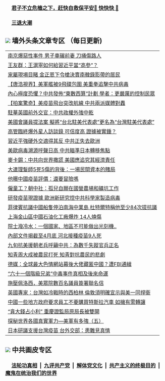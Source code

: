 
 ### &nbsp;&nbsp;&nbsp;&nbsp; [君子不立危樯之下，赶快自救保平安🍎 快快快 📩](https://github.com/pwgy/td/blob/master/README.md)

 ### &nbsp;&nbsp;&nbsp;&nbsp; [三退大潮](https://ww3.xkide.work/?key=zuuelqyfglsfjmgm&pin=65881581&ag=ogQuit&from=pw2) 

## <img src="https://img.icons8.com/cute-clipart/2x/circled-right.png"> 墙外头条文章专区 （每日更新)

<Table>
<tr><td colspan="2" align="left"><a href="https://www.cheuw.work/?name=c1434275&key=xjlmmnuoyljaexbs&from=pw2">南京爆惡性事件 男子車碾前妻 刀捅傷路人
</a></td></tr>
<tr><td colspan="2" align="left"><a href="https://www.cheuw.work/?name=c1434235&key=xjlmmnuoyljaexbs&from=pw2">王友群：王滬寧如何給習近平當“高參”？
</a></td></tr>
<tr><td colspan="2" align="left"><a href="https://www.cheuw.work/?name=c1434205&key=xjlmmnuoyljaexbs&from=pw2">家屬現場目睹 金正恩下令槍決賣南韓錄影帶的居民
</a></td></tr>
<tr><td colspan="2" align="left"><a href="https://www.cheuw.work/?name=c1434236&key=xjlmmnuoyljaexbs&from=pw2">【唐浩視界】美軍艦被9飛碟包圍 美重拳追擊中共病毒
</a></td></tr>
<tr><td colspan="2" align="left"><a href="https://www.cheuw.work/?name=c1434162&key=xjlmmnuoyljaexbs&from=pw2">內心極度恐懼？中共發佈“東數西算”計劃 學者：更嚴厲的控制民眾
</a></td></tr>
<tr><td colspan="2" align="left"><a href="https://www.cheuw.work/?name=c1434278&key=xjlmmnuoyljaexbs&from=pw2">【拍案驚奇】美疫苗飛台突改航線 中共兩派媒體對轟
</a></td></tr>
<tr><td colspan="2" align="left"><a href="https://www.cheuw.work/?name=c1434244&key=xjlmmnuoyljaexbs&from=pw2">駐華英國前外交官：中共政權外強中乾
</a></td></tr>
<tr><td colspan="2" align="left"><a href="https://www.cheuw.work/?name=c1434281&key=xjlmmnuoyljaexbs&from=pw2">美國會議員提法案 擬將“台北駐美代表處”更名為“台灣駐美代表處”
</a></td></tr>
<tr><td colspan="2" align="left"><a href="https://www.cheuw.work/?name=c1434328&key=xjlmmnuoyljaexbs&from=pw2">高管臨終爆外星人訪談錄 可信度高 證據被實錘？
</a></td></tr>
<tr><td colspan="2" align="left"><a href="https://www.cheuw.work/?name=c1434243&key=xjlmmnuoyljaexbs&from=pw2">習近平強硬外交適得其反 中共正失去歐洲
</a></td></tr>
<tr><td colspan="2" align="left"><a href="https://www.cheuw.work/?name=c1434330&key=xjlmmnuoyljaexbs&from=pw2">美歐病毒溯源呼聲日高 中共瞄準日本轉移焦點
</a></td></tr>
<tr><td colspan="2" align="left"><a href="https://www.cheuw.work/?name=c1434210&key=xjlmmnuoyljaexbs&from=pw2">麥卡錫：中共向世界撒謊 美國應追究其經濟責任
</a></td></tr>
<tr><td colspan="2" align="left"><a href="https://www.cheuw.work/?name=c1434387&key=xjlmmnuoyljaexbs&from=pw2">大連理髮師5死5傷的背後：一場民間資本的賭局
</a></td></tr>
<tr><td colspan="2" align="left"><a href="https://www.cheuw.work/?name=c1434327&key=xjlmmnuoyljaexbs&from=pw2">他曝中國疫苗評價：還要冒險嗎
</a></td></tr>
<tr><td colspan="2" align="left"><a href="https://www.cheuw.work/?name=c1434331&key=xjlmmnuoyljaexbs&from=pw2">僱童工？朝中社：孤兒自願在國營農場和礦坑工作
</a></td></tr>
<tr><td colspan="2" align="left"><a href="https://www.cheuw.work/?name=c1434329&key=xjlmmnuoyljaexbs&from=pw2">研發疫苗現證據 歐洲新研究控中共科學家製造病毒
</a></td></tr>
<tr><td colspan="2" align="left"><a href="https://www.cheuw.work/?name=c1434282&key=xjlmmnuoyljaexbs&from=pw2">菲律賓抗議中國船隻停泊南海中業島 杜特爾特稱他至少84次提抗議
</a></td></tr>
<tr><td colspan="2" align="left"><a href="https://www.cheuw.work/?name=c1434207&key=xjlmmnuoyljaexbs&from=pw2">上海金山區中國石油化工廠爆炸 14人燒傷
</a></td></tr>
<tr><td colspan="2" align="left"><a href="https://www.cheuw.work/?name=c1434468&key=xjlmmnuoyljaexbs&from=pw2">院士潑冷水：一個國家、地區不可能做出光刻機..
</a></td></tr>
<tr><td colspan="2" align="left"><a href="https://www.cheuw.work/?name=c1434225&key=xjlmmnuoyljaexbs&from=pw2">內部文件揭截至4月底 河北接種疫苗9人死
</a></td></tr>
<tr><td colspan="2" align="left"><a href="https://www.cheuw.work/?name=c1434470&key=xjlmmnuoyljaexbs&from=pw2">九旬抗美援朝老兵呼籲中共：為數千失蹤官兵正名
</a></td></tr>
<tr><td colspan="2" align="left"><a href="https://www.cheuw.work/?name=c1434481&key=xjlmmnuoyljaexbs&from=pw2">知青周大成被農民打死  知青對抗農民的悲劇
</a></td></tr>
<tr><td colspan="2" align="left"><a href="https://www.cheuw.work/?name=c1434479&key=xjlmmnuoyljaexbs&from=pw2">德媒：全球最大色情網站幕後大佬藏匿中國？遭FBI通緝
</a></td></tr>
<tr><td colspan="2" align="left"><a href="https://www.cheuw.work/?name=c1434390&key=xjlmmnuoyljaexbs&from=pw2">“六十一個階級兄弟”中毒事件真相及後來命運
</a></td></tr>
<tr><td colspan="2" align="left"><a href="https://www.cheuw.work/?name=c1434469&key=xjlmmnuoyljaexbs&from=pw2">施壓佩洛西，美眾院數百名議員簽署聯名信
</a></td></tr>
<tr><td colspan="2" align="left"><a href="https://www.cheuw.work/?name=c1434161&key=xjlmmnuoyljaexbs&from=pw2">英國專家：台灣如冷戰時的西柏林 倫敦須明確宣示與美一同捍衛
</a></td></tr>
<tr><td colspan="2" align="left"><a href="https://www.cheuw.work/?name=c1434159&key=xjlmmnuoyljaexbs&from=pw2">中國一些地方政府要求員工不要購買特斯拉汽車 如擁有需轉讓
</a></td></tr>
<tr><td colspan="2" align="left"><a href="https://www.cheuw.work/?name=c1434245&key=xjlmmnuoyljaexbs&from=pw2">“貪大錢占小利” 重慶證監局原局長被雙開
</a></td></tr>
<tr><td colspan="2" align="left"><a href="https://www.cheuw.work/?name=c1434237&key=xjlmmnuoyljaexbs&from=pw2">探秘世界各國真實軍力—美軍有多強（五）
</a></td></tr>
<tr><td colspan="2" align="left"><a href="https://www.cheuw.work/?name=c1434246&key=xjlmmnuoyljaexbs&from=pw2">日本研議支援台灣疫苗 台外交部：患難見真情
</a></td></tr>
 </Table>

 ## <img src="https://img.icons8.com/cute-clipart/2x/circled-right.png"> 中共画皮专区
 ### &nbsp;&nbsp;&nbsp;&nbsp; [法轮功真相](https://github.com/begood0513/basic/blob/master/README.md) &nbsp;|&nbsp; [九评共产党](https://github.com/begood0513/9ping.md/blob/master/README.md) &nbsp;|&nbsp; [解体党文化](https://github.com/begood0513/jtdwh.md/blob/master/README.md)   &nbsp;|&nbsp; [共产主义的终极目的](https://github.com/begood0513/gczydzjmd.md/blob/master/README.md) &nbsp;|&nbsp; [魔鬼在统治我们的世界](https://github.com/begood0513/gczydzjmd.md/blob/master/README.md) 
